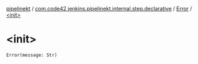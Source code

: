 [pipelinekt](../../index.md) / [com.code42.jenkins.pipelinekt.internal.step.declarative](../index.md) / [Error](index.md) / [&lt;init&gt;](./-init-.md)

# &lt;init&gt;

`Error(message: Str)`